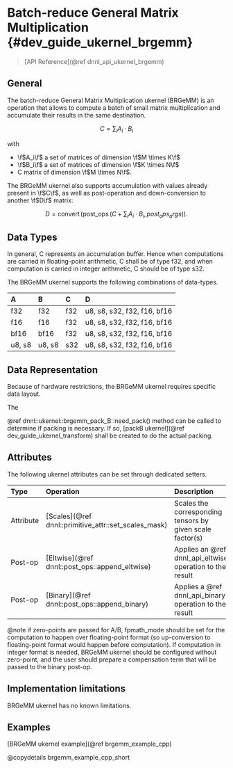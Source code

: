 Batch-reduce General Matrix Multiplication {#dev_guide_ukernel_brgemm}
=======================================

>
> [API Reference](@ref dnnl_api_ukernel_brgemm)
>


## General

The batch-reduce General Matrix Multiplication ukernel (BRGeMM) is an
operation that allows to compute a batch of small matrix
multiplication and accumulate their results in the same destination.

```math
C = \sum_i A_i \cdot B_i
```

with
- \f$A_i\f$ a set of matrices of dimension \f$M \times K\f$
- \f$B_i\f$ a set of matrices of dimension \f$K \times N\f$
- C matrix of dimension \f$M \times N\f$.

The BRGeMM ukernel also supports accumulation with values already
present in \f$C\f$, as well as post-operation and down-conversion to
another \f$D\f$ matrix:

```math
D = \operatorname{convert}( \operatorname{post\_ops}(C + \sum_i A_i \cdot B_i, post_ops_args)).
```

## Data Types

In general, C represents an accumulation buffer. Hence when
computations are carried in floating-point arithmetic, C shall be of
type f32, and when computation is carried in integer arithmetic, C
should be of type s32.

The BRGeMM ukernel supports the following combinations of data-types.

| A      | B      | C   | D                           |
|:-------|:-------|:----|:----------------------------|
| f32    | f32    | f32 | u8, s8, s32, f32, f16, bf16 |
| f16    | f16    | f32 | u8, s8, s32, f32, f16, bf16 |
| bf16   | bf16   | f32 | u8, s8, s32, f32, f16, bf16 |
| u8, s8 | u8, s8 | s32 | u8, s8, s32, f32, f16, bf16 |

## Data Representation

Because of hardware restrictions, the BRGeMM ukernel requires specific
data layout.

<!-- TODO: update with proper query documentation when updated --> The
@ref dnnl::ukernel::brgemm_pack_B::need_pack() method can be called to determine
if packing is necessary. If so,
[packB ukernel](@ref dev_guide_ukernel_transform) shall be created to do the
actual packing.

<!-- Which pack_type is required can be queried through #ref
dnnl::ukernel::brgemm::get_pack_type(). Using the pack_type, user is
responsible to pack the data appropriately before calling @ref
brgemm::execute, either with custom code, or using the [transform
ukernel](@ref dev_guide_ukernel_transform) -->

## Attributes

The following ukernel attributes can be set through dedicated setters.

| Type      | Operation                                                  | Description                                               | Restrictions                        |
|:----------|:-----------------------------------------------------------|:----------------------------------------------------------|:------------------------------------|
| Attribute | [Scales](@ref dnnl::primitive_attr::set_scales_mask)       | Scales the corresponding tensors by given scale factor(s) |                                     |
| Post-op   | [Eltwise](@ref dnnl::post_ops::append_eltwise)             | Applies an @ref dnnl_api_eltwise operation to the result  |                                     |
| Post-op   | [Binary](@ref dnnl::post_ops::append_binary)               | Applies a @ref dnnl_api_binary operation to the result    | General binary post-op restrictions |


@note if zero-points are passed for A/B, fpmath_mode should be set for
the computation to happen over floating-point format (so up-conversion
to floating-point format would happen before computation). If
computation in integer format is needed, BRGeMM ukernel should be
configured without zero-point, and the user should prepare a
compensation term that will be passed to the binary post-op.

## Implementation limitations

BRGeMM ukernel has no known limitations.

## Examples

[BRGeMM ukernel example](@ref brgemm_example_cpp)

@copydetails brgemm_example_cpp_short

